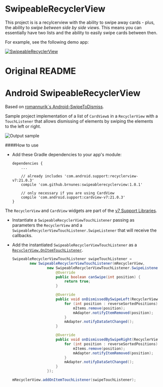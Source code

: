 # SwipeableRecyclerView

This project is is a recylcerview with the ability to swipe away cards - plus, the ability to _swipe between side by side views_. This means you can essentially have two lists and the ability to easily swipe cards between then.

For example, see the following demo app:

[![SwipeableRecyclerView](https://img.youtube.com/vi/PauO8R2hBkY/0.jpg)](https://youtu.be/PauO8R2hBkY?t=18)

# Original README

Android SwipeableRecyclerView
=====================

Based on [romannurik`s Android-SwipeToDismiss](https://github.com/romannurik/Android-SwipeToDismiss).

Sample project implementation of a list of `CardView`s in a `RecyclerView` with a `TouchListener` that allows dismissing of elements by swiping the elements to the left or right.

![Output sample](https://raw.githubusercontent.com/brnunes/SwipeableRecyclerView/master/demo.gif)

####How to use

- Add these Gradle dependencies to your app's module:

    ````
    dependencies {
        ...
        
        // already includes 'com.android.support:recyclerview-v7:21.0.3'
        compile 'com.github.brnunes:swipeablerecyclerview:1.0.1'

        // only necessary if you are using CardView
        compile 'com.android.support:cardview-v7:21.0.3'
    }
    ````
The `RecyclerView` and `CardView` widgets are part of the [v7 Support Libraries](https://developer.android.com/tools/support-library/features.html#v7).
- Instantiate a `SwipeableRecyclerViewTouchListener` passing as parameters the `RecyclerView` and a `SwipeableRecyclerViewTouchListener.SwipeListener` that will receive the callbacks.
- Add the instantiated `SwipeableRecyclerViewTouchListener` as a [`RecyclerView.OnItemTouchListener`](https://developer.android.com/reference/android/support/v7/widget/RecyclerView.OnItemTouchListener.html).

    ```java
    SwipeableRecyclerViewTouchListener swipeTouchListener =
            new SwipeableRecyclerViewTouchListener(mRecyclerView,
                    new SwipeableRecyclerViewTouchListener.SwipeListener() {
                        @Override
                        public boolean canSwipe(int position) {
                            return true;
                        }

                        @Override
                        public void onDismissedBySwipeLeft(RecyclerView recyclerView, int[] reverseSortedPositions) {
                            for (int position : reverseSortedPositions) {
                                mItems.remove(position);
                                mAdapter.notifyItemRemoved(position);
                            }
                            mAdapter.notifyDataSetChanged();
                        }

                        @Override
                        public void onDismissedBySwipeRight(RecyclerView recyclerView, int[] reverseSortedPositions) {
                            for (int position : reverseSortedPositions) {
                                mItems.remove(position);
                                mAdapter.notifyItemRemoved(position);
                            }
                            mAdapter.notifyDataSetChanged();
                        }
                    });

    mRecyclerView.addOnItemTouchListener(swipeTouchListener);
    ````
